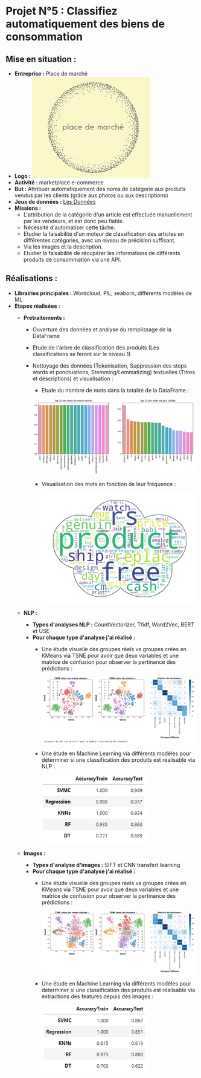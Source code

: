 # Projet N°5 : Classifiez automatiquement des biens de consommation

## Mise en situation :
- **Entreprise :** Place de marché
- **Logo :** ![Logo](PhotosReadme/LogoP5.png)
- **Activité :**  marketplace e-commerce
- **But :** Attribuer automatiquement des noms de catégorie aux produits vendus par les clients (grâce aux photos ou aux descriptions)
- **Jeux de données :** [Les Données](https://s3-eu-west-1.amazonaws.com/static.oc-static.com/prod/courses/files/Parcours_data_scientist/Projet+-+Textimage+DAS+V2/Dataset+projet+pre%CC%81traitement+textes+images.zip)
- **Missions :**
    - L'attribution de la catégorie d'un article est effectuée manuellement par les vendeurs, et est donc peu fiable.
    - Nécéssité d'automatiser cette tâche.
    - Etudier la faisabilité d'un moteur de classification des articles en différentes catégories, avec un niveau de précision suffisant.
    - Via les images et la description.
    - Etudier la faisabilité de récupérer les informations de différents produits de consommation via une API.

## Réalisations :
- **Librairies principales :** Wordcloud, PIL, seaborn, différents modèles de ML
- **Etapes réalisées :**
    - **Prétraitements :**
        - Ouverture des données et analyse du remplissage de la DataFrame
        - Etude de l'arbre de classification des produits (Les classifications se feront sur le niveau 1)
        - Nettoyage des données (Tokenisation, Suppression des stops words et ponctuations, Stemming/Lemmatizing) textuelles (Titres et descriptions) et visualisation :
            - Etude du nombre de mots dans la totalité de la DataFrame :
         
            ![TopFlop](PhotosReadme/TopFlopWords.png)
            - Visualisation des mots en fonction de leur fréquence :
         
              ![Nuage](PhotosReadme/nuages.png)
    - **NLP :**
        - **Types d'analyses NLP :** CountVectorizer, Tfidf, Word2Vec, BERT et USE
        - **Pour chaque type d'analyse j'ai réalisé :**
            - Une étude visuelle des groupes réels vs groupes crées en KMeans via TSNE pour avoir que deux variables et une matrice de confusion pour observer la pertinance des prédictions :
         
              ![GraphsNLP](PhotosReadme/GraphiquesNLP.png)
            - Une étude en Machine Learning via différents modèles pour déterminer si une classification des produits est réalisable via NLP :
         
              ![MLNLP](PhotosReadme/MLNLP.png)
         
    - **Images :**
        - **Types d'analyse d'images :** SIFT et CNN transfert learning
        - **Pour chaque type d'analyse j'ai réalisé :**
            - Une étude visuelle des groupes réels vs groupes crées en KMeans via TSNE pour avoir que deux variables et une matrice de confusion pour observer la pertinance des prédictions :
              
              ![GraphsImages](PhotosReadme/GraphiquesImages.png)
            - Une étude en Machine Learning via différents modèles pour déterminer si une classification des produits est réalisable via extractions des features depuis des images :
         
              ![MLImages](PhotosReadme/MLImages.png)
